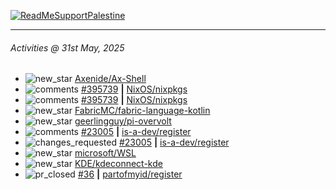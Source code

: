 [![ReadMeSupportPalestine](https://github.com/Safouene1/support-palestine-banner/blob/master/banner-support.svg)](https://github.com/Safouene1/support-palestine-banner)

---

<!--RECENT_ACTIVITY:last_update-->
###### Activities @ 31st May, 2025
<!--RECENT_ACTIVITY:last_update_end-->

<!--RECENT_ACTIVITY:start-->
- ![new_star](https://cdn.jsdelivr.net/gh/Readme-Workflows/Readme-Icons@main/icons/octicons/StarredRepositoryYellow.svg) [Axenide/Ax-Shell](https://github.com/Axenide/Ax-Shell)<br>
- ![comments](https://cdn.jsdelivr.net/gh/Readme-Workflows/Readme-Icons@main/icons/octicons/Comment.svg) [#395739](https://github.com/NixOS/nixpkgs/issues/395739#issuecomment-2909874454) **|** [NixOS/nixpkgs](https://github.com/NixOS/nixpkgs)<br>
- ![comments](https://cdn.jsdelivr.net/gh/Readme-Workflows/Readme-Icons@main/icons/octicons/Comment.svg) [#395739](https://github.com/NixOS/nixpkgs/issues/395739#issuecomment-2909853353) **|** [NixOS/nixpkgs](https://github.com/NixOS/nixpkgs)<br>
- ![new_star](https://cdn.jsdelivr.net/gh/Readme-Workflows/Readme-Icons@main/icons/octicons/StarredRepositoryYellow.svg) [FabricMC/fabric-language-kotlin](https://github.com/FabricMC/fabric-language-kotlin)<br>
- ![new_star](https://cdn.jsdelivr.net/gh/Readme-Workflows/Readme-Icons@main/icons/octicons/StarredRepositoryYellow.svg) [geerlingguy/pi-overvolt](https://github.com/geerlingguy/pi-overvolt)<br>
- ![comments](https://cdn.jsdelivr.net/gh/Readme-Workflows/Readme-Icons@main/icons/octicons/Comment.svg) [#23005](https://github.com/is-a-dev/register/pull/23005#discussion_r2105792674) **|** [is-a-dev/register](https://github.com/is-a-dev/register)<br>
- ![changes_requested](https://cdn.jsdelivr.net/gh/Readme-Workflows/Readme-Icons@main/icons/octicons/RequestedChanges.svg) [#23005](https://github.com/is-a-dev/register/pull/23005#pullrequestreview-2866266307) **|** [is-a-dev/register](https://github.com/is-a-dev/register)<br>
- ![new_star](https://cdn.jsdelivr.net/gh/Readme-Workflows/Readme-Icons@main/icons/octicons/StarredRepositoryYellow.svg) [microsoft/WSL](https://github.com/microsoft/WSL)<br>
- ![new_star](https://cdn.jsdelivr.net/gh/Readme-Workflows/Readme-Icons@main/icons/octicons/StarredRepositoryYellow.svg) [KDE/kdeconnect-kde](https://github.com/KDE/kdeconnect-kde)<br>
- ![pr_closed](https://cdn.jsdelivr.net/gh/Readme-Workflows/Readme-Icons@main/icons/octicons/PullRequestClosed.svg) [#36](https://github.com/partofmyid/register/pull/36) **|** [partofmyid/register](https://github.com/partofmyid/register)<br>
<!--RECENT_ACTIVITY:end-->
